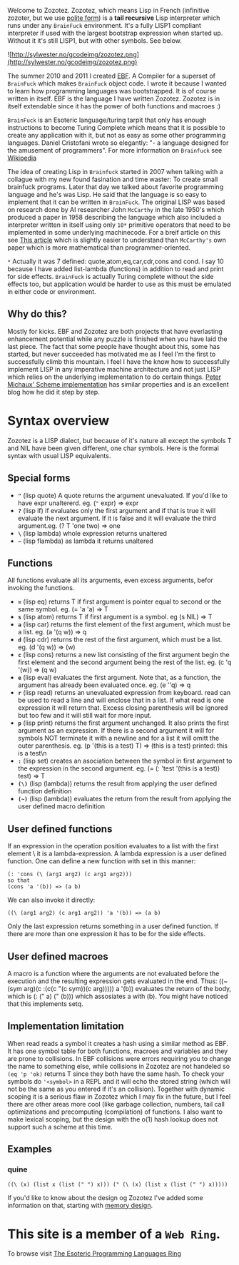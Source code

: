 Welcome to Zozotez. Zozotez, which means Lisp in French (infinitive zozoter, but we use [polite form](http://en.wikipedia.org/wiki/T-V_distinction))
is a **tail recursive** Lisp interpreter which runs under any `BrainFuck`
environment. It's a fully LISP1 compliant interpreter if used with the largest bootstrap expression when started up. Without it it's still LISP1, but with other symbols. See below.

![http://sylwester.no/gcodeimg/zozotez.png](http://sylwester.no/gcodeimg/zozotez.png)

The summer 2010 and 2011 I created [EBF](http://sylwester.no/ebf-compiler/). A Compiler for a superset of `BrainFuck` which makes `BrainFuck` object code. I wrote it because I wanted to learn how programming languages was bootstrapped. It is of course written in itself. EBF is the language I have written Zozotez. Zozotez is in itself extendable since it has the power of both functions and macroes :)

`BrainFuck` is an Esoteric language/turing tarpit that only has
enough instructions to become Turing Complete which means that
it is possible to create any application with it, but not as
easy as some other programming languages. Daniel Cristofani wrote so elegantly:
"- a language designed for the amusement of programmers". For more information
on `Brainfuck` see [Wikipedia](http://en.wikipedia.org/wiki/Brainfuck)

The idea of creating Lisp in `Brainfuck` started in 2007 when
talking with a collague with my new found fasination and
time waster: To create small brainfuck programs. Later that
day we talked about favorite programming language and he's
was Lisp. He said that the language is so easy to implement
that it can be written in `BrainFuck`. The original LISP
was based on research done by AI researcher John `McCarthy` in
the late 1950's which produced a paper in 1958 describing
the language which also included a interpreter written in
itself using only `10*` primitive operators that need to be
implemented in some underlying machinecode. For a breif
article on this see [This article](http://www.paulgraham.com/rootsoflisp.html)
which is slightly easier to understand than `McCarthy's`
own paper which is more mathematical than programmer-oriented.

`*` Actually it was 7 defined: quote,atom,eq,car,cdr,cons and cond. I say 10 because I have added list-lambda (functions) in addition to read and print for side effects. `BrainFuck` is actually Turing complete without the side effects too, but application would be harder to use as this must be emulated in either code or environment.

## Why do this? ##
Mostly for kicks. EBF and Zozotez are both projects that have everlasting enhancement potential while any puzzle is finished when you have laid the last piece. The fact that some people have thought about this, some has started, but never succeeded has motivated me as I feel I'm the first to successfully climb this mountain. I feel I have the know how to successfully implement LISP in any imperative machine architecture and not just LISP which relies on the underlying implementation to do certain things. [Peter Michaux' Scheme implementation](http://michaux.ca/articles/scheme-from-scratch-bootstrap-v0_1-integers) has similar properties and is an excellent blog how he did it step by step.

# Syntax overview #

Zozotez is a LISP dialect, but because of it's nature all except the symbols T and NIL have been given different, one char symbols. Here is the formal syntax with usual LISP equivalents.

## Special forms ##
  * **`"`** (lisp quote) A quote returns the argument unevaluated. If you'd like to have expr unaltererd. eg. (`"` expr) => expr
  * **`?`** (lisp if) if evaluates only the first argument and if that is true it will evaluate the next argument. If it is false and it will evaluate the third argument.eg. (? T 'one two) => one
  * **`\`** (lisp lambda) whole expression returns unaltered
  * **`~`** (lisp flambda) as lambda it returns unaltered

## Functions ##
All functions evaluate all its arguments, even excess arguments, befor invoking the functions.
  * **`=`** (lisp eq) returns T if first argument is pointer equal to second or the same symbol. eg. (= 'a 'a) => T
  * **`s`** (lisp atom) returns T if first argument is a symbol. eg (s NIL) => T
  * **`a`** (lisp car) returns the first element of the first argument, which must be a list. eg. (a '(q w)) => q
  * **`d`** (lisp cdr) returns the rest of the first argument, which must be a list. eg. (d '(q w)) => (w)
  * **`c`** (lisp cons) returns a new list consisting of the first argument begin the first element and the second argument being the rest of the list. eg. (c 'q '(w)) => (q w)
  * **`e`** (lisp eval) evaluates the first argument. Note that, as a function, the argument has already been evaluated once. eg. (e ''q) => q
  * **`r`** (lisp read) returns an unevaluated expression from keyboard. read can be used to read a line and will enclose that in a list. If what read is one expression it will return that. Excess closing parenthesis will be ignored but too few and it will still wait for more input.
  * **`p`** (lisp print) returns the first argument unchanged. It also prints the first argument as an expression. If there is a second argument it will for symbols NOT terminate it with a newline and for a list it will omitt the outer parenthesis. eg. (p '(this is a test) T) => (this is a test) printed: this is a test\n
  * **`:`** (lisp set) creates an asociation between the symbol in first argument to the expression in the second argument. eg. (= (: 'test '(this is a test)) test) => T
  * **`(\)`** (lisp (lambda)) returns the result from applying the user defined function definition
  * **`(~)`** (lisp (lambda)) evaluates the return from the result from applying the user defined  macro definition

## User defined functions ##
If an expression in the operation position evaluates to a list with the first element \ it is a lambda-expression. A lambda expression is a user defined function.
One can define a new function with set in this manner:
```
(: 'cons (\ (arg1 arg2) (c arg1 arg2)))
so that 
(cons 'a '(b)) => (a b)
```

We can also invoke it directly:
```
((\ (arg1 arg2) (c arg1 arg2)) 'a '(b)) => (a b)
```

Only the last expression returns something in a user defined function. If there are more than one expression it has to be for the side effects.

## User defined macroes ##
A macro is a function where the arguments are not evaluated before the execution and the resulting expression gets evaluated in the end. Thus:
((~(sym arg)(c :(c(c "(c sym))(c arg))))) a '(b))
evaluates the return of the body, which is (: (" a) (" (b))) which assosiates a with (b). You might have noticed that this implements setq.

## Implementation limitation ##
When read reads a symbol it creates a hash using a similar method as EBF. It has one symbol table for both functions, macroes and variables and they are prone to collisions. In EBF collisions were errors requiring you to change the name to something else, while collisions in Zozotez are not handeled so ` (eq 'p 'ok) ` returns T since they both have the same hash. To check your symbols do `'<symbol>` in a REPL and it will echo the stored string (which will not be the same as you entered if it's an collision). Together with dynamic scoping it is a serious flaw in Zozotez which I may fix in the future, but I feel there are other areas more cool (like garbage collection, numbers, tail call optimizations and precomputing (compilation) of functions. I also want to make lexical scoping, but the design with the o(1) hash lookup does not support such a scheme at this time.

## Examples ##
### quine ###
```
((\ (x) (list x (list (" ") x))) (" (\ (x) (list x (list (" ") x)))))
```

If you'd like to know about the design og Zozotez I've added some information on that, starting with [memory design](MemoryDesign.md).

# This site is a member of a `Web Ring`. #
To browse visit [The Esoteric Programming Languages Ring](http://ss.webring.com/navbar?f=l;y=webringcom44;u=defurl1)
<br /><br />
